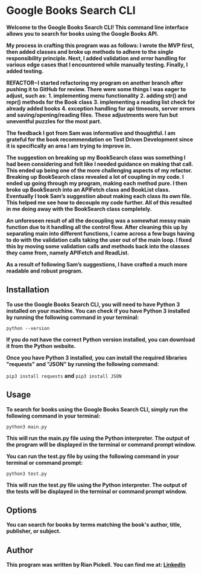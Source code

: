 # Google Books Search CLI

**Welcome to the Google Books Search CLI! 
This command line interface allows you to search for books using the Google Books API.**

**My process in crafting this program was as follows: I wrote the MVP first, 
then added classes and broke up methods to adhere to the single responsibility principle. 
Next, I added validation and error handling for various edge cases that I encountered while manually testing. 
Finally, I added testing.**

**REFACTOR~I started refactoring my program on another branch after pushing it to GitHub for review. There were some things I was eager to adjust, such as:**
**1. implementing menu functionality**
**2. adding str() and repr() methods for the Book class**
**3. implementing a reading list check for already added books**
**4. exception handling for api timeouts, server errors and saving/opening/reading files.**
**These adjustments were fun but uneventful puzzles for the most part.**

**The feedback I got from Sam was informative and thoughtful. I am grateful for the book recommendation on Test Driven Development since it is specifically an area I am trying to improve in.** 

**The suggestion on breaking up my BookSearch class was something I had been considering and felt like I needed guidance 
on making that call. This ended up being one of the more challenging aspects of my refactor. Breaking up BookSearch class 
revealed a lot of coupling in my code. I ended up going through my program, making each method pure. I then broke up 
BookSearch into an APIFetch class and BookList class. Eventually I took Sam’s suggestion about making each class its own 
file. This helped me see how to decouple my code further. All of this resulted in me doing away with the BookSearch 
class completely.** 

**An unforeseen result of all the decoupling was a somewhat messy main function due to it handling all the control 
flow. After cleaning this up by separating main into different functions, I came across a few bugs having to do with 
the validation calls taking the user out of the main loop. I fixed this by moving some validation calls and methods 
back into the classes they came from, namely APIFetch and ReadList.**

**As a result of following Sam’s suggestions, I have crafted a much more readable and robust program.**

## Installation

**To use the Google Books Search CLI, you will need to have Python 3 installed 
on your machine. You can check if you have Python 3 installed by running the following command in your terminal:**

```python --version```

**If you do not have the correct Python version installed, you can download it from the Python website.**

**Once you have Python 3 installed, you can install the required libraries "requests" and "JSON" 
by running the following command:**

```pip3 install requests```
**and**
```pip3 install JSON```

## Usage

**To search for books using the Google Books Search CLI, simply run the following command in your terminal:**

```python3 main.py```

**This will run the main.py file using the Python interpreter. 
The output of the program will be displayed in the terminal or command prompt window.**

**You can run the test.py file by using the following command in your terminal or command prompt:**

```python3 test.py```

**This will run the test.py file using the Python interpreter. 
The output of the tests will be displayed in the terminal or command prompt window.**

## Options

**You can search for books by terms matching the book's author, title, publisher, or subject.**

## Author

**This program was written by Rian Pickell. You can find me at: [LinkedIn](https://www.linkedin.com/in/rianpickell/)**

